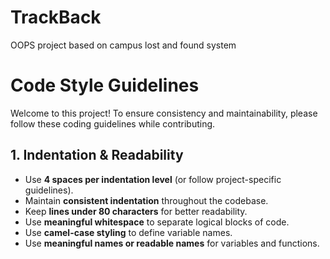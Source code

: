 # TrackBack
OOPS project based on campus lost and found system


# Code Style Guidelines  

Welcome to this project! To ensure consistency and maintainability, please follow these coding guidelines while contributing.  

## 1. Indentation & Readability  

- Use **4 spaces per indentation level** (or follow project-specific guidelines).  
- Maintain **consistent indentation** throughout the codebase.  
- Keep **lines under 80 characters** for better readability.  
- Use **meaningful whitespace** to separate logical blocks of code.
- Use **camel-case styling** to define variable names.
- Use **meaningful names or readable names** for variables and functions.
